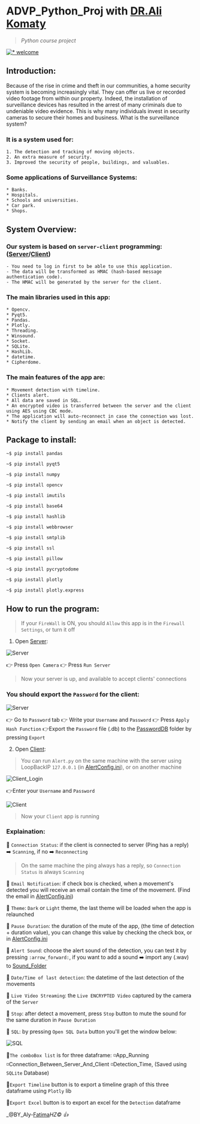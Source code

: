 # ADVP_Python_Proj with [DR.Ali Komaty](https://github.com/AKomaty)
>_Python course project_

[![* welcome](https://img.shields.io/badge/contributions-welcome-brightgreen.svg?style=flat)](https://github.com/dwyl/esta/issues)

## Introduction:

Because of the rise in crime and theft in our communities, a home security system is becoming increasingly vital. They can offer us live or recorded video footage from within our property. Indeed, the installation of surveillance devices has resulted in the arrest of many criminals due to undeniable video evidence. This is why many individuals invest in security cameras to secure their homes and business.
What is the surveillance system? 

### It is a system used for: 
	1. The detection and tracking of moving objects.
	2. An extra measure of security.
	3. Improved the security of people, buildings, and valuables.

### Some applications of Surveillance Systems:
	* Banks.
	* Hospitals.
	* Schools and universities.
	* Car park.
	* Shops.

## System Overview:

### Our system is based on **`server-client`** programming: ([Server](#how-to-run-the-program)/[Client](#how-to-run-the-program))
    - You need to log in first to be able to use this application.
    - The data will be transformed as HMAC (hash-based message authentication code).
    - The HMAC will be generated by the server for the client.

### The main libraries used in this app:
	* Opencv.
	* Pyqt5.
	* Pandas.
	* Plotly.
	* Threading.
	* Winsound.
	* Socket.
	* SQLite.
	* HashLib.
	* datetime.
	* Cipherdome.

### The main features of the app are:
	* Movement detection with timeline.
	* Clients alert.
	* All data are saved in SQL. 
	* An encrypted video is transferred between the server and the client using AES using CBC mode.
	* The application will auto-reconnect in case the connection was lost.
	* Notify the client by sending an email when an object is detected.
	
## Package to install:
   `~$ pip install pandas`
   
   `~$ pip install pyqt5`
   
   `~$ pip install numpy`
   
   `~$ pip install opencv`
   
   `~$ pip install imutils`
   
   `~$ pip install base64`
   
   `~$ pip install hashlib`
   
   `~$ pip install webbrowser`
   
   `~$ pip install smtplib`
    
   `~$ pip install ssl`
   
   `~$ pip install pillow`
   
   `~$ pip install pycryptodome`
   
   `~$ pip install plotly`
   
   `~$ pip install plotly.express`
   
  
	
## How to run the program:
>If your `FireWall` is ON, you should `Allow` this app is in the `Firewall Settings`, or turn it off

1. Open [Server](https://github.com/AHazimy/ADVP_Python_Proj/edit/main/Server.py):
  
  ![Server](https://github.com/AHazimy/ADVP_Python_Proj/blob/main/ScreenShots/Run_camera_and_server.png)
  
  :point_right: Press `Open Camera`
  :point_right: Press `Run Server`
  
  >Now your server is up, and available to accept clients' connections

  ### You should export the `Password` for the client:
  
  ![Server](https://github.com/AHazimy/ADVP_Python_Proj/blob/main/ScreenShots/Export_pass_to_client.png)
  
  :point_right: Go to `Password` tab :point_right: Write your `Username` and `Password` :point_right: Press `Apply Hash Function` :point_right:Export the `Password` file (.db) to the [PasswordDB](https://github.com/AHazimy/ADVP_Python_Proj/blob/main/PasswordDB) folder by pressing `Export`
  
2. Open [Client](https://github.com/AHazimy/ADVP_Python_Proj/edit/main/Alert.py):
  >You can run `Alert.py` on the same machine with the server using LoopBackIP `127.0.0.1` (in [AlertConfig.ini](https://github.com/AHazimy/ADVP_Python_Proj/edit/main/AlertConfig.ini)), or on another machine

  ![Client_Login](https://github.com/AHazimy/ADVP_Python_Proj/blob/main/ScreenShots/Login.png)
  
  :point_right:Enter your `Username` and `Password`
  
  ![Client](https://github.com/AHazimy/ADVP_Python_Proj/blob/main/ScreenShots/Client.png)
  
  >Now your `Client` app is running
  
  ### Explaination:
   :diamond_shape_with_a_dot_inside: `Connection Status`: if the client is connected to server (Ping has a reply) :arrow_right: `Scanning`, if no :arrow_right: `Reconnecting`
   
   >On the same machine the ping always has a reply, so `Connection Status` is always `Scanning`
      
   :diamond_shape_with_a_dot_inside: `Email Notification`: if check box is checked, when a movement's detected you will receive an email contain the time of the movement. (Find the email in [AlertConfig.ini](https://github.com/AHazimy/ADVP_Python_Proj/edit/main/AlertConfig.ini))
   
   :diamond_shape_with_a_dot_inside: `Theme`: `Dark` or `Light` theme, the last theme will be loaded when the app is relaunched
   
   :diamond_shape_with_a_dot_inside: `Pause Duration`: the duration of the mute of the app, (the time of detection + duration value), you can change this value by checking the check box, or in [AlertConfig.ini](https://github.com/AHazimy/ADVP_Python_Proj/edit/main/AlertConfig.ini)
   
   :diamond_shape_with_a_dot_inside: `Alert Sound`: choose the alert sound of the detection, you can test it by pressing `:arrow_forward:`, if you want to add a sound :arrow_right: import any (.wav) to  [Sound_Folder](https://github.com/AHazimy/ADVP_Python_Proj/edit/main/Sound)
   
   :diamond_shape_with_a_dot_inside: `Date/Time of last detection`: the datetime of the last detection of the movements
   
   :diamond_shape_with_a_dot_inside: `Live Video Streaming`: the `Live ENCRYPTED Video` captured by the camera of the `Server`
   
   :diamond_shape_with_a_dot_inside: `Stop`: after detect a movement, press `Stop` button to mute the sound for the same duration in `Pause Duration`
   
   :diamond_shape_with_a_dot_inside: `SQL`: by pressing `Open SQL Data` button you'll get the window below:
   
   ![SQL](https://github.com/AHazimy/ADVP_Python_Proj/blob/main/ScreenShots/SQL.png)
    
   :small_blue_diamond:`The comboBox list` is for three dataframe: :white_medium_small_square:App_Running :white_medium_small_square:Connection_Between_Server_And_Client :white_medium_small_square:Detection_Time, (Saved using `SQLite` Database)
   
   :small_blue_diamond:`Export Timeline` button is to export a timeline graph of this three dataframe using `Plotly` lib
   
   :small_blue_diamond:`Export Excel` button is to export an excel for the `Detection` dataframe
     
      

  
  
_@BY_Aly-[Fatima](https://github.com/hazimyfatima)_HZ:copyright: :+1:_
